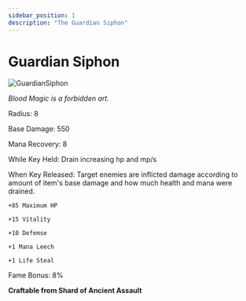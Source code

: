 ```yaml
---
sidebar_position: 1
description: "The Guardian Siphon"
---
```


# Guardian Siphon

![GuardianSiphon](https://vwiki.valorserver.com/api/item/picture/guardian%20siphon)

<i>Blood Magic is a forbidden art.</i>

Radius: 8

Base Damage: 550

Mana Recovery: 8

While Key Held: Drain increasing hp and mp/s

When Key Released: Target enemies are inflicted damage according to amount of item's base damage and how much health and mana were drained.

    +85 Maximum HP
    
    +15 Vitality
    
    +10 Defemse
    
    +1 Mana Leech
    
    +1 Life Steal

Fame Bonus: 8%

**Craftable from Shard of Ancient Assault**
